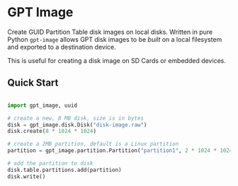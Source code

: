 # GPT Image

Create GUID Partition Table disk images on local disks.  Written in pure Python
`gpt-image` allows GPT disk images to be _built_ on a local filesystem and
exported to a destination device.

This is useful for creating a disk image on SD Cards or embedded devices.

## Quick Start

```python

import gpt_image, uuid

# create a new, 8 MB disk, size is in bytes
disk = gpt_image.disk.Disk("disk-image.raw")
disk.create(8 * 1024 * 1024)

# create a 2MB partition, default is a Linux partition
partition = gpt_image.partition.Partition("partition1", 2 * 1024 * 1024, uuid.uuid4())

# add the partition to disk
disk.table.partitions.add(partition)
disk.write()

```
